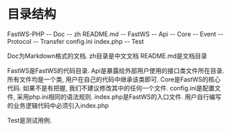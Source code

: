 # 目录结构

FastWS-PHP
  -- Doc
     -- zh
        README.md
  -- FastWS
     -- Api
     -- Core
        -- Event
        -- Protocol
        -- Transfer
     config.ini
     index.php
  -- Test
  
Doc为Markdown格式的文档.
   zh目录是中文文档
      README.md是文档目录
      
FastWS是FastWS的代码目录.
   Api是暴露给外部用户使用的接口类文件所在目录. 所有文件均是一个类, 用户在自己的代码中继承该类即可.
   Core是FastWS的核心代码. 如果不是有把握, 我们不建议修改其中的任何一个文件.
   config.ini是配置文件, 采用php.ini相同的语法规则.
   index.php是FastWS的入口文件. 用户自行编写的业务逻辑代码中必须引入index.php
   
Test是测试用例.